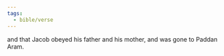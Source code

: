 ```yaml
---
tags:
  - bible/verse
---
```

and that Jacob obeyed his father and his mother, and was gone to Paddan Aram.